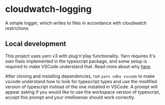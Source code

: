 # cloudwatch-logging

A simple logger, which writes to files in accordance with cloudwatch restrictions

## Local development

This project uses yarn v3 with plug'n'play functionality. Yarn requires it's own fixes implemented in the typescript package, and some setup is required to make VSCode understand that. Read more about why [here](https://yarnpkg.com/getting-started/editor-sdks).

After cloning and installing dependencies, run `yarn sdks vscode` to make vscode understand how to look for typescript types and use the modified version of typescript instead of the one installed in VSCode. A prompt will appear asking if you would like to use the workspace version of typescript, accept this prompt and your intellisense should work correctly.
